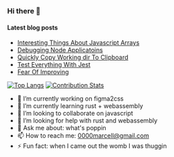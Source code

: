 ### Hi there 👋

#### Latest blog posts
* <a href="https://dev.to/____marcell/interesting-things-about-javascript-arrays-553d"/>Interesting Things About Javascript Arrays</a>
* <a href="https://dev.to/____marcell/debugging-node-applications-4e07" />Debugging Node Applicatoins</a>
* <a href="https://dev.to/____marcell/quickly-copy-path-to-clipboard-8lf" />Quickly Copy Working dir To Clipboard</a>
* <a href="https://dev.to/____marcell/test-everything-with-jest-27co" />Test Everything With Jest</a>
* <a href="https://dev.to/____marcell/fear-of-improving-14n5" />Fear Of Improving</a>

[![Top Langs](https://github-readme-stats.vercel.app/api/top-langs/?username=0000marcell&layout=compact)](https://github.com/anuraghazra/github-readme-stats)
[![Contribution Stats](https://github-contribution-stats.vercel.app/api/?username=0000marcell)](https://github.com/0000marcell/github-contribution-stats/)



- 🔭 I’m currently working on figma2css
- 🌱 I’m currently learning rust + webassembly
- 👯 I’m looking to collaborate on javascript
- 🤔 I’m looking for help with rust and webassembly
- 💬 Ask me about: what's poppin
- 📫 How to reach me: 0000marcell@gmail.com
- ⚡ Fun fact: when I came out the womb I was thuggin
